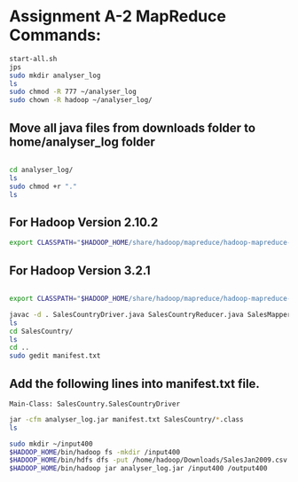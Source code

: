 # Assignment A-2 MapReduce Commands:
```bash
start-all.sh
jps
sudo mkdir analyser_log
ls
sudo chmod -R 777 ~/analyser_log
sudo chown -R hadoop ~/analyser_log/
```
## Move all java files from downloads folder to home/analyser_log folder
```bash

cd analyser_log/
ls
sudo chmod +r "."
ls
```
## For Hadoop Version 2.10.2 
```bash
export CLASSPATH="$HADOOP_HOME/share/hadoop/mapreduce/hadoop-mapreduce-client-core-2.10.2.jar:$HADOOP_HOME/share/hadoop/mapreduce/hadoop-mapreduce-client-common-2.10.2.jar:$HADOOP_HOME/share/hadoop/common/hadoop-common-2.10.2.jar:~/analyser_log/SalesCountry/*:$HADOOP_HOME/lib/*"
```

## For Hadoop Version 3.2.1
```bash

export CLASSPATH="$HADOOP_HOME/share/hadoop/mapreduce/hadoop-mapreduce-client-core-3.2.1.jar:$HADOOP_HOME/share/hadoop/mapreduce/hadoop-mapreduce-client-common-3.2.1.jar:$HADOOP_HOME/share/hadoop/common/hadoop-common-3.2.1.jar:~/analyser_log/SalesCountry/*:$HADOOP_HOME/lib/*"
```

```bash
javac -d . SalesCountryDriver.java SalesCountryReducer.java SalesMapper.java
ls
cd SalesCountry/
ls
cd ..
sudo gedit manifest.txt
```
## Add the following lines into manifest.txt file.
```
Main-Class: SalesCountry.SalesCountryDriver
```
```bash
jar -cfm analyser_log.jar manifest.txt SalesCountry/*.class
ls
```
```bash
sudo mkdir ~/input400
$HADOOP_HOME/bin/hadoop fs -mkdir /input400
$HADOOP_HOME/bin/hdfs dfs -put /home/hadoop/Downloads/SalesJan2009.csv /input400/
$HADOOP_HOME/bin/hadoop jar analyser_log.jar /input400 /output400
```
